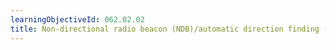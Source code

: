 ```yaml
---
learningObjectiveId: 062.02.02
title: Non-directional radio beacon (NDB)/automatic direction finding (ADF)
---
```



